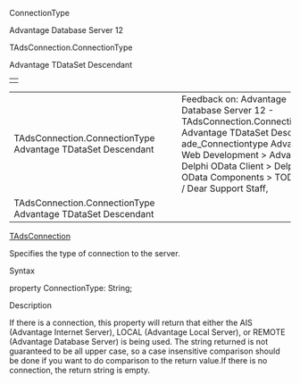 ConnectionType




Advantage Database Server 12  

TAdsConnection.ConnectionType

Advantage TDataSet Descendant

|  |
| --- |
|  |

|  |  |  |  |  |
| --- | --- | --- | --- | --- |
| TAdsConnection.ConnectionType  Advantage TDataSet Descendant |  |  | Feedback on: Advantage Database Server 12 - TAdsConnection.ConnectionType Advantage TDataSet Descendant ade\_Connectiontype Advantage Web Development > Advantage Delphi OData Client > Delphi OData Components > TODataSet / Dear Support Staff, |  |
| TAdsConnection.ConnectionType  Advantage TDataSet Descendant |  |  |  |  |

[TAdsConnection](ade_tadsconnection_7.htm)

Specifies the type of connection to the server.

Syntax

property ConnectionType: String;

Description

If there is a connection, this property will return that either the AIS (Advantage Internet Server), LOCAL (Advantage Local Server), or REMOTE (Advantage Database Server) is being used. The string returned is not guaranteed to be all upper case, so a case insensitive comparison should be done if you want to do comparison to the return value.If there is no connection, the return string is empty.